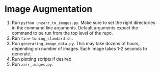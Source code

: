 # Image Augmentation

1. Run `python unzarr_to_images.py`. Make sure to set the right directories in the command line arguments. Default arguments expect the command to be run from the top level of the repo. 
2. Run `fine-tuning_standard.sh`. 
3. Run `generating_image_data.py`. This may take dozens of hours, depending on number of images. Each image takes 1-2 seconds to generate. 
4. Run plotting scripts if desired.
5. Run `zarr_images.py`.